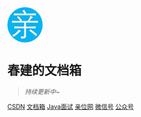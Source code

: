 <img width="80px" style="border-radius: 50%" bor src="./imgs/qin_200x200.jpg">

# 春建的文档箱

> _持续更新中~_

<span id="busuanzi_container_site_pv" style='display:none'>
    👀 本站总访问量:<span id="busuanzi_value_site_pv"></span> 次
</span>
<span id="busuanzi_container_site_uv" style='display:none'>
    | 🚴 本站总访客数:<span id="busuanzi_value_site_uv"></span> 人
</span>

[️CSDN](https://yangchunjian.blog.csdn.net)
[️文档箱](https://yangchunjian.com/docbook/#/guide/)
[️Java面试](https://javainterview.cn)
[️亲位网](https://dearlocation.com)
[️微信号](https://yangchunjian.com/docbook/imgs/dearlocation.jpeg)
[️公众号](https://yangchunjian.com/docbook/imgs/qrcode_for_gh_8756901e5b12_344.jpg)

